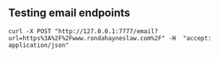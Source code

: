## Testing email endpoints

```
curl -X POST "http://127.0.0.1:7777/email?url=https%3A%2F%2Fwww.rondahayneslaw.com%2F" -H  "accept: application/json"
```